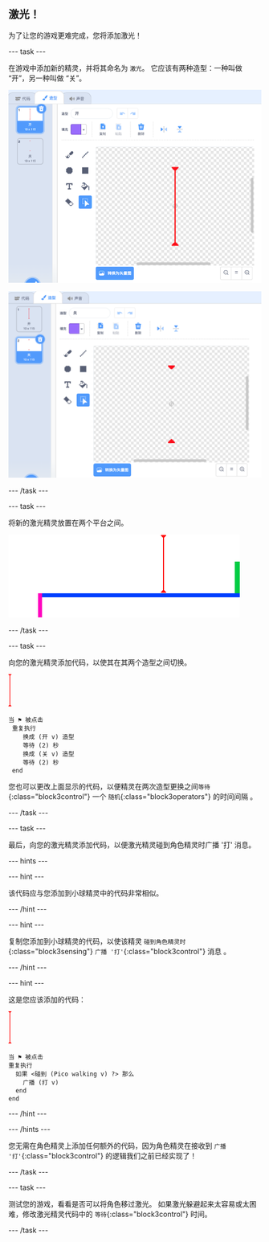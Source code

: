 ## 激光！

为了让您的游戏更难完成，您将添加激光！

--- task ---

在游戏中添加新的精灵，并将其命名为 `激光`。 它应该有两种造型：一种叫做 “开”，另一种叫做 “关”。

![截图](images/dodge-lasers-costume1.png)

![截图](images/dodge-lasers-costume2.png)

--- /task ---

--- task ---

将新的激光精灵放置在两个平台之间。

![截图](images/dodge-lasers-position.png)

--- /task ---

--- task ---

向您的激光精灵添加代码，以使其在其两个造型之间切换。

![激光精灵](images/laser_sprite.png)

```blocks3
当 ⚑ 被点击
 重复执行 
  	换成 (开 v) 造型
  	等待 (2) 秒
  	换成 (关 v) 造型
  	等待 (2) 秒
 end
```

您也可以更改上面显示的代码，以便精灵在两次造型更换之间`等待`{:class="block3control"} 一个 `随机`{:class="block3operators"} 的时间间隔 。

--- /task ---

--- task ---

最后，向您的激光精灵添加代码，以便激光精灵碰到角色精灵时广播 '打' 消息。

--- hints ---


--- hint ---

该代码应与您添加到小球精灵中的代码非常相似。

--- /hint ---

--- hint ---

复制您添加到小球精灵的代码，以使该精灵 `碰到角色精灵时`{:class="block3sensing"} `广播 '打'`{:class="block3control"} 消息 。

--- /hint ---

--- hint ---

这是您应该添加的代码：

![laser sprite](images/laser_sprite.png)

```blocks3
当 ⚑ 被点击
重复执行 
  如果 <碰到 (Pico walking v) ?> 那么 
    广播 (打 v)
  end
end
```

--- /hint ---

--- /hints ---

您无需在角色精灵上添加任何额外的代码，因为角色精灵在接收到 `广播 '打'`{:class="block3control"} 的逻辑我们之前已经实现了！

--- /task ---

--- task ---

测试您的游戏，看看是否可以将角色移过激光。 如果激光躲避起来太容易或太困难，修改激光精灵代码中的 `等待`{:class="block3control"} 时间。

--- /task ---